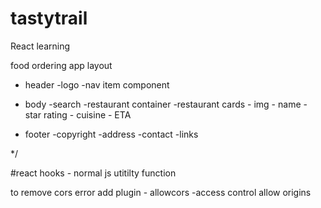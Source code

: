 # tastytrail

React learning

food ordering app layout

- header
  -logo
  -nav item component
- body
  -search
  -restaurant container
  -restaurant cards - img - name - star rating - cuisine - ETA

- footer
  -copyright
  -address
  -contact
  -links

\*/

#react hooks - normal js utitilty function

to remove cors error add plugin - allowcors -access control allow origins

